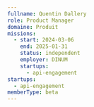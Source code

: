 ```yaml
---
fullname: Quentin Dallery
role: Product Manager
domaine: Produit
missions:
  - start: 2024-03-06
    end: 2025-01-31
    status: independent
    employer: DINUM
    startups:
      - api-engagement
startups:
  - api-engagement
memberType: beta
---
```

